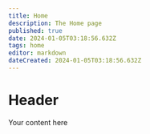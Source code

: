 ```yaml
---
title: Home
description: The Home page
published: true
date: 2024-01-05T03:18:56.632Z
tags: home
editor: markdown
dateCreated: 2024-01-05T03:18:56.632Z
---
```


# Header
Your content here